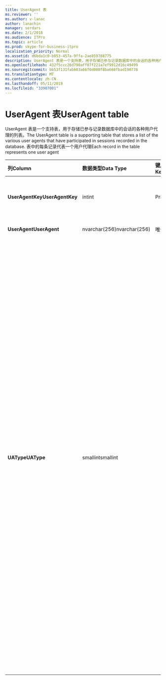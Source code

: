 ```yaml
---
title: UserAgent 表
ms.reviewer: ''
ms.author: v-lanac
author: lanachin
manager: serdars
ms.date: 2/1/2018
ms.audience: ITPro
ms.topic: article
ms.prod: skype-for-business-itpro
localization_priority: Normal
ms.assetid: d6bda1c0-b053-457a-9ffa-2ae859788775
description: UserAgent 表是一个支持表，用于存储已参与记录数据库中的会话的各种用户代理的列表。 表中的每条记录代表一个用户代理
ms.openlocfilehash: 432f5ccc26d790aff07f221a7ef9912d16c49499
ms.sourcegitcommit: bb53f131fabb03a66f0d000f8ba668fbad190778
ms.translationtype: MT
ms.contentlocale: zh-CN
ms.lasthandoff: 05/11/2019
ms.locfileid: "33907001"
---
```

# <a name="useragent-table"></a><span data-ttu-id="8f7d3-104">UserAgent 表</span><span class="sxs-lookup"><span data-stu-id="8f7d3-104">UserAgent table</span></span>
 
<span data-ttu-id="8f7d3-105">UserAgent 表是一个支持表，用于存储已参与记录数据库中的会话的各种用户代理的列表。</span><span class="sxs-lookup"><span data-stu-id="8f7d3-105">The UserAgent table is a supporting table that stores a list of the various user agents that have participated in sessions recorded in the database.</span></span> <span data-ttu-id="8f7d3-106">表中的每条记录代表一个用户代理</span><span class="sxs-lookup"><span data-stu-id="8f7d3-106">Each record in the table represents one user agent</span></span>
  
|<span data-ttu-id="8f7d3-107">**列**</span><span class="sxs-lookup"><span data-stu-id="8f7d3-107">**Column**</span></span>|<span data-ttu-id="8f7d3-108">**数据类型**</span><span class="sxs-lookup"><span data-stu-id="8f7d3-108">**Data Type**</span></span>|<span data-ttu-id="8f7d3-109">**键/索引**</span><span class="sxs-lookup"><span data-stu-id="8f7d3-109">**Key/Index**</span></span>|<span data-ttu-id="8f7d3-110">**详细信息**</span><span class="sxs-lookup"><span data-stu-id="8f7d3-110">**Details**</span></span>|
|:-----|:-----|:-----|:-----|
|<span data-ttu-id="8f7d3-111">**UserAgentKey**</span><span class="sxs-lookup"><span data-stu-id="8f7d3-111">**UserAgentKey**</span></span> <br/> |<span data-ttu-id="8f7d3-112">int</span><span class="sxs-lookup"><span data-stu-id="8f7d3-112">int</span></span>  <br/> |<span data-ttu-id="8f7d3-113">Primary</span><span class="sxs-lookup"><span data-stu-id="8f7d3-113">Primary</span></span>  <br/> |<span data-ttu-id="8f7d3-114">标识此用户代理的唯一编号。</span><span class="sxs-lookup"><span data-stu-id="8f7d3-114">Unique number identifying this user agent.</span></span>  <br/> |
|<span data-ttu-id="8f7d3-115">**UserAgent**</span><span class="sxs-lookup"><span data-stu-id="8f7d3-115">**UserAgent**</span></span> <br/> |<span data-ttu-id="8f7d3-116">nvarchar(256)</span><span class="sxs-lookup"><span data-stu-id="8f7d3-116">nvarchar(256)</span></span>  <br/> |<span data-ttu-id="8f7d3-117">唯一</span><span class="sxs-lookup"><span data-stu-id="8f7d3-117">Unique</span></span>  <br/> |<span data-ttu-id="8f7d3-118">用户代理字符串。</span><span class="sxs-lookup"><span data-stu-id="8f7d3-118">User Agent string.</span></span>  <br/> |
|<span data-ttu-id="8f7d3-119">**UAType**</span><span class="sxs-lookup"><span data-stu-id="8f7d3-119">**UAType**</span></span> <br/> |<span data-ttu-id="8f7d3-120">smallint</span><span class="sxs-lookup"><span data-stu-id="8f7d3-120">smallint</span></span>  <br/> | <br/> |<span data-ttu-id="8f7d3-121">1 是中介服务器。</span><span class="sxs-lookup"><span data-stu-id="8f7d3-121">1 is Mediation Server.</span></span>  <br/> <span data-ttu-id="8f7d3-122">2 是 A / V 会议服务器。</span><span class="sxs-lookup"><span data-stu-id="8f7d3-122">2 is A/V Conferencing Server.</span></span>  <br/> <span data-ttu-id="8f7d3-123">4 是 for Business 的 Skype。</span><span class="sxs-lookup"><span data-stu-id="8f7d3-123">4 is Skype for Business.</span></span>  <br/> <span data-ttu-id="8f7d3-124">8 是 IP 电话。</span><span class="sxs-lookup"><span data-stu-id="8f7d3-124">8 is IP Phone.</span></span>  <br/> <span data-ttu-id="8f7d3-125">16 是 Live Meeting 控制台。</span><span class="sxs-lookup"><span data-stu-id="8f7d3-125">16 is Live Meeting Console.</span></span>  <br/> <span data-ttu-id="8f7d3-126">32 是部署验证工具 (DVT)。</span><span class="sxs-lookup"><span data-stu-id="8f7d3-126">32 is Deployment Validation Tool (DVT).</span></span>  <br/> <span data-ttu-id="8f7d3-127">64 是 Macintosh 计算机上的 Skype 业务服务器。</span><span class="sxs-lookup"><span data-stu-id="8f7d3-127">64 is Skype for Business Server on Macintosh computers.</span></span>  <br/> <span data-ttu-id="8f7d3-128">128 是业务 Server attendant 的 Skype。</span><span class="sxs-lookup"><span data-stu-id="8f7d3-128">128 is Skype for Business Server Attendant.</span></span>  <br/> <span data-ttu-id="8f7d3-129">256 是会议公告服务。</span><span class="sxs-lookup"><span data-stu-id="8f7d3-129">256 is Conferencing Announcement service.</span></span>  <br/> <span data-ttu-id="8f7d3-130">512 是会议自动助理。</span><span class="sxs-lookup"><span data-stu-id="8f7d3-130">512 is Conferencing Auto Attendant.</span></span>  <br/> <span data-ttu-id="8f7d3-131">1024 是响应组应用程序。</span><span class="sxs-lookup"><span data-stu-id="8f7d3-131">1024 is Response Group application.</span></span>  <br/> <span data-ttu-id="8f7d3-132">2048 是外部语音控制。</span><span class="sxs-lookup"><span data-stu-id="8f7d3-132">2048 is Outside Voice Control.</span></span>  <br/> |
   

